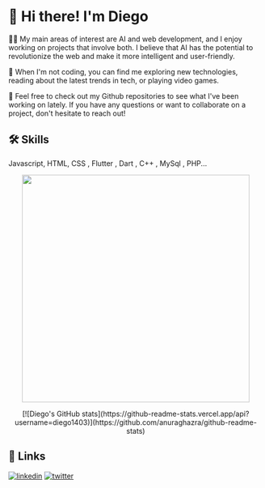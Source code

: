 
# 👋 Hi there! I'm Diego



👨‍💻 My main areas of interest are AI and web development, and I enjoy working on projects that involve both. I believe that AI has the potential to revolutionize the web and make it more intelligent and user-friendly.

🚀 When I'm not coding, you can find me exploring new technologies, reading about the latest trends in tech, or playing video games.

🌟 Feel free to check out my Github repositories to see what I've been working on lately. If you have any questions or want to collaborate on a project, don't hesitate to reach out!


## 🛠 Skills
Javascript, HTML, CSS , Flutter , Dart , C++ , MySql , PHP...


<p align="center">
	<img width="450em" src="https://github-readme-streak-stats.herokuapp.com/?user=diego1403&include_all_commits=true&hide_border=true&theme=dark"/>
</p>

<p align="center">
	[![Diego's GitHub stats](https://github-readme-stats.vercel.app/api?username=diego1403)](https://github.com/anuraghazra/github-readme-stats)
</p>


## 🔗 Links
[![linkedin](https://img.shields.io/badge/linkedin-0A66C2?style=for-the-badge&logo=linkedin&logoColor=white)](https://www.linkedin.com/in/diego1403/)
[![twitter](https://img.shields.io/badge/twitter-1DA1F2?style=for-the-badge&logo=twitter&logoColor=white)](https://twitter.com/HolaSoyDiegooo)

